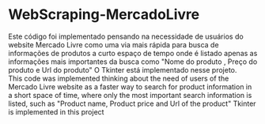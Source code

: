 # WebScraping-MercadoLivre
Este código foi implementado pensando na necessidade de usuários do website Mercado Livre  como uma via mais rápida para busca de informações de produtos a curto espaço de tempo onde é listado apenas as informações mais importantes da busca como "Nome do produto , Preço do produto  e Url do produto" O Tkinter está implementado nesse projeto.   
This code was implemented thinking about the need of users of the Mercado Livre website as a faster way to search for product information in a short space of time, where only the most important search information is listed, such as "Product name, Product price and Url of the product" Tkinter is implemented in this project
